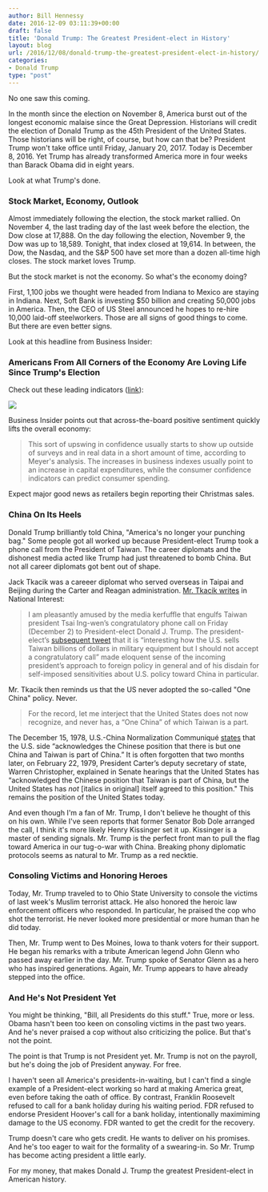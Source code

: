 ```yaml
---
author: Bill Hennessy
date: 2016-12-09 03:11:39+00:00
draft: false
title: 'Donald Trump: The Greatest President-elect in History'
layout: blog
url: /2016/12/08/donald-trump-the-greatest-president-elect-in-history/
categories:
- Donald Trump
type: "post"
---
```


No one saw this coming.

In the month since the election on November 8, America burst out of the longest economic malaise since the Great Depression. Historians will credit the election of Donald Trump as the 45th President of the United States. Those historians will be right, of course, but how can that be? President Trump won't take office until Friday, January 20, 2017. Today is December 8, 2016. Yet Trump has already transformed America more in four weeks than Barack Obama did in eight years.

Look at what Trump's done.



### Stock Market, Economy, Outlook



Almost immediately following the election, the stock market rallied. On November 4, the last trading day of the last week before the election, the Dow close at 17,888. On the day following the election, November 9, the Dow was up to 18,589. Tonight, that index closed at 19,614. In between, the Dow, the Nasdaq, and the S&P 500 have set more than a dozen all-time high closes. The stock market loves Trump.

But the stock market is not the economy. So what's the economy doing?

First, 1,100 jobs we thought were headed from Indiana to Mexico are staying in Indiana. Next, Soft Bank is investing $50 billion and creating 50,000 jobs in America. Then, the CEO of US Steel announced he hopes to re-hire 10,000 laid-off steelworkers. Those are all signs of good things to come. But there are even better signs.

Look at this headline from Business Insider:



### Americans From All Corners of the Economy Are Loving Life Since Trump's Election



Check out these leading indicators ([link](https://www.businessinsider.com/consumer-business-ceo-confidence-higher-since-trump-election-2016-12)):

![](https://hennessysview.com/wp-content/uploads/2016/12/screen-shot-2016-12-08-at-20628-pm.png)


Business Insider points out that across-the-board positive sentiment quickly lifts the overall economy:



> This sort of upswing in confidence usually starts to show up outside of surveys and in real data in a short amount of time, according to Meyer's analysis. The increases in business indexes usually point to an increase in capital expenditures, while the consumer confidence indicators can predict consumer spending.



Expect major good news as retailers begin reporting their Christmas sales.



### China On Its Heels



Donald Trump brilliantly told China, "America's no longer your punching bag." Some people got all worked up because President-elect Trump took a phone call from the President of Taiwan. The career diplomats and the dishonest media acted like Trump had just threatened to bomb China. But not all career diplomats got bent out of shape.

Jack Tkacik was a careeer diplomat who served overseas in Taipai and Beijing during the Carter and Reagan administration. [Mr. Tkacik writes](https://nationalinterest.org/feature/donald-trump-has-disrupted-years-broken-taiwan-policy-18609) in National Interest:



> I am pleasantly amused by the media kerfuffle that engulfs Taiwan president Tsai Ing-wen’s congratulatory phone call on Friday (December 2) to President-elect Donald J. Trump. The president-elect’s [subsequent tweet](https://twitter.com/realDonaldTrump/status/804863098138005504) that it is “interesting how the U.S. sells Taiwan billions of dollars in military equipment but I should not accept a congratulatory call” made eloquent sense of the incoming president’s approach to foreign policy in general and of his disdain for self-imposed sensitivities about U.S. policy toward China in particular.



Mr. Tkacik then reminds us that the US never adopted the so-called "One China" policy. Never.



> For the record, let me interject that the United States does not now recognize, and never has, a “One China” of which Taiwan is a part.

The December 15, 1978, U.S.-China Normalization Communiqué [states](https://www.cfr.org/china/joint-communique-usa-peoples-republic-china-establishment-diplomatic-relations-1979/p8452) that the U.S. side “acknowledges the Chinese position that there is but one China and Taiwan is part of China.” It is often forgotten that two months later, on February 22, 1979, President Carter’s deputy secretary of state, Warren Christopher, explained in Senate hearings that the United States has “acknowledged the Chinese position that Taiwan is part of China, but the United States has _not_ [italics in original] itself agreed to this position." This remains the position of the United States today.



And even though I'm a fan of Mr. Trump, I don't believe he thought of this on his own. While I've seen reports that former Senator Bob Dole arranged the call, I think it's more likely Henry Kissinger set it up. Kissinger is a master of sending signals. Mr. Trump is the perfect front man to pull the flag toward America in our tug-o-war with China. Breaking phony diplomatic protocols seems as natural to Mr. Trump as a red necktie.



### Consoling Victims and Honoring Heroes



Today, Mr. Trump traveled to to Ohio State University to console the victims of last week's Muslim terrorist attack. He also honored the heroic law enforcement officers who responded. In particular, he praised the cop who shot the terrorist. He never looked more presidential or more human than he did today.

Then, Mr. Trump went to Des Moines, Iowa to thank voters for their support. He began his remarks with a tribute American legend John Glenn who passed away earlier in the day. Mr. Trump spoke of Senator Glenn as a hero who has inspired generations. Again, Mr. Trump appears to have already stepped into the office.





### And He's Not President Yet



You might be thinking, "Bill, all Presidents do this stuff." True, more or less. Obama hasn't been too keen on consoling victims in the past two years. And he's never praised a cop without also criticizing the police. But that's not the point.

The point is that Trump is not President yet. Mr. Trump is not on the payroll, but he's doing the job of President anyway. For free.

I haven't seen all America's presidents-in-waiting, but I can't find a single example of a President-elect working so hard at making America great, even before taking the oath of office. By contrast, Franklin Roosevelt refused to call for a bank holiday during his waiting period. FDR refused to endorse President Hoover's call for a bank holiday, intentionally maximiming damage to the US economy. FDR wanted to get the credit for the recovery.

Trump doesn't care who gets credit. He wants to deliver on his promises. And he's too eager to wait for the formality of a swearing-in. So Mr. Trump has become acting president a little early.

For my money, that makes Donald J. Trump the greatest President-elect in American history.
